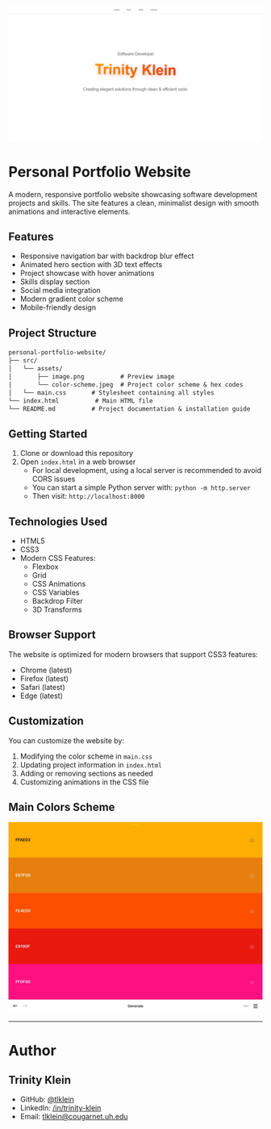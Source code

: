 
 ![alt text](src/assets/image.png)

# Personal Portfolio Website

A modern, responsive portfolio website showcasing software development projects and skills. The site features a clean, minimalist design with smooth animations and interactive elements.

## Features

- Responsive navigation bar with backdrop blur effect
- Animated hero section with 3D text effects
- Project showcase with hover animations
- Skills display section
- Social media integration
- Modern gradient color scheme
- Mobile-friendly design

## Project Structure

```
personal-portfolio-website/
├── src/
│   └── assets/
│       ├── image.png          # Preview image
|       └── color-scheme.jpeg  # Project color scheme & hex codes
│   └── main.css       # Stylesheet containing all styles
└── index.html          # Main HTML file
└── README.md          # Project documentation & installation guide   
```

## Getting Started

1. Clone or download this repository
2. Open `index.html` in a web browser
   - For local development, using a local server is recommended to avoid CORS issues
   - You can start a simple Python server with: `python -m http.server`
   - Then visit: `http://localhost:8000`

## Technologies Used

- HTML5
- CSS3
- Modern CSS Features:
  - Flexbox
  - Grid
  - CSS Animations
  - CSS Variables
  - Backdrop Filter
  - 3D Transforms

## Browser Support

The website is optimized for modern browsers that support CSS3 features:
- Chrome (latest)
- Firefox (latest)
- Safari (latest)
- Edge (latest)

## Customization

You can customize the website by:
1. Modifying the color scheme in `main.css`
2. Updating project information in `index.html`
3. Adding or removing sections as needed
4. Customizing animations in the CSS file


## Main Colors Scheme
 ![alt text](src/assets/color-scheme.jpeg)


---


# Author

## Trinity Klein
- GitHub: [@tlklein](https://github.com/tlklein)
- LinkedIn: [/in/trinity-klein](https://linkedin.com/in/trinity-klein)
- Email: tlklein@cougarnet.uh.edu
